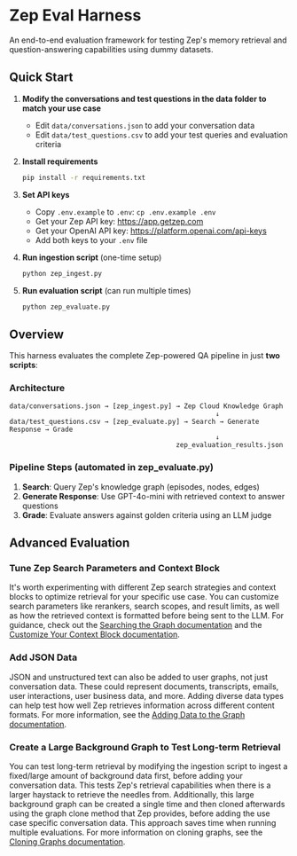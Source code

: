 # Zep Eval Harness

An end-to-end evaluation framework for testing Zep's memory retrieval and question-answering capabilities using dummy datasets.

## Quick Start

1. **Modify the conversations and test questions in the data folder to match your use case**
   - Edit `data/conversations.json` to add your conversation data
   - Edit `data/test_questions.csv` to add your test queries and evaluation criteria

2. **Install requirements**
   ```bash
   pip install -r requirements.txt
   ```

3. **Set API keys**
   - Copy `.env.example` to `.env`: `cp .env.example .env`
   - Get your Zep API key: https://app.getzep.com
   - Get your OpenAI API key: https://platform.openai.com/api-keys
   - Add both keys to your `.env` file

4. **Run ingestion script** (one-time setup)
   ```bash
   python zep_ingest.py
   ```

5. **Run evaluation script** (can run multiple times)
   ```bash
   python zep_evaluate.py
   ```

## Overview

This harness evaluates the complete Zep-powered QA pipeline in just **two scripts**:

### Architecture

```
data/conversations.json → [zep_ingest.py] → Zep Cloud Knowledge Graph
                                                    ↓
data/test_questions.csv → [zep_evaluate.py] → Search → Generate Response → Grade
                                                    ↓
                                          zep_evaluation_results.json
```

### Pipeline Steps (automated in zep_evaluate.py)

1. **Search**: Query Zep's knowledge graph (episodes, nodes, edges)
2. **Generate Response**: Use GPT-4o-mini with retrieved context to answer questions
3. **Grade**: Evaluate answers against golden criteria using an LLM judge

## Advanced Evaluation

### Tune Zep Search Parameters and Context Block

It's worth experimenting with different Zep search strategies and context blocks to optimize retrieval for your specific use case. You can customize search parameters like rerankers, search scopes, and result limits, as well as how the retrieved context is formatted before being sent to the LLM. For guidance, check out the [Searching the Graph documentation](https://help.getzep.com/searching-the-graph) and the [Customize Your Context Block documentation](https://help.getzep.com/cookbook/customize-your-context-block).

### Add JSON Data

JSON and unstructured text can also be added to user graphs, not just conversation data. These could represent documents, transcripts, emails, user interactions, user business data, and more. Adding diverse data types can help test how well Zep retrieves information across different content formats. For more information, see the [Adding Data to the Graph documentation](https://help.getzep.com/adding-data-to-the-graph).

### Create a Large Background Graph to Test Long-term Retrieval

You can test long-term retrieval by modifying the ingestion script to ingest a fixed/large amount of background data first, before adding your conversation data. This tests Zep's retrieval capabilities when there is a larger haystack to retrieve the needles from. Additionally, this large background graph can be created a single time and then cloned afterwards using the graph clone method that Zep provides, before adding the use case specific conversation data. This approach saves time when running multiple evaluations. For more information on cloning graphs, see the [Cloning Graphs documentation](https://help.getzep.com/adding-data-to-the-graph#cloning-graphs).

